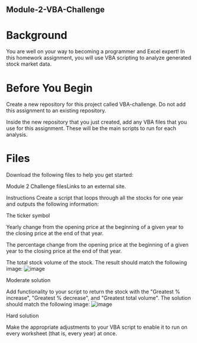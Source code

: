 ## Module-2-VBA-Challenge
# Background
You are well on your way to becoming a programmer and Excel expert! In this homework assignment, you will use VBA scripting to analyze generated stock market data.

# Before You Begin
Create a new repository for this project called VBA-challenge. Do not add this assignment to an existing repository.

Inside the new repository that you just created, add any VBA files that you use for this assignment. These will be the main scripts to run for each analysis.

# Files
Download the following files to help you get started:

Module 2 Challenge filesLinks to an external site.

Instructions
Create a script that loops through all the stocks for one year and outputs the following information:

The ticker symbol

Yearly change from the opening price at the beginning of a given year to the closing price at the end of that year.

The percentage change from the opening price at the beginning of a given year to the closing price at the end of that year.

The total stock volume of the stock. The result should match the following image:
![image](https://user-images.githubusercontent.com/127057660/228734521-9d257708-d452-4421-a383-cacde25a7f01.png)

Moderate solution

Add functionality to your script to return the stock with the "Greatest % increase", "Greatest % decrease", and "Greatest total volume". The solution should match the following image:
![image](https://user-images.githubusercontent.com/127057660/228734483-e36415b6-2e8f-43a5-a849-f6785a848909.png)

Hard solution

Make the appropriate adjustments to your VBA script to enable it to run on every worksheet (that is, every year) at once.
